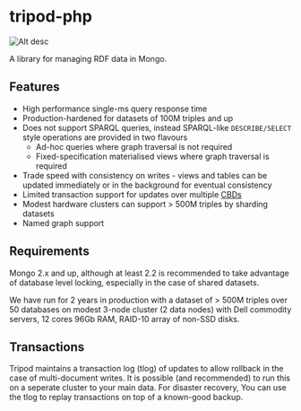 tripod-php
==========

![Alt desc](http://95.138.143.82:3002/builds/TRI/status.png)

A library for managing RDF data in Mongo.

Features
----

* High performance single-ms query response time
* Production-hardened for datasets of 100M triples and up
* Does not support SPARQL queries, instead SPARQL-like ```DESCRIBE/SELECT``` style operations are provided in two flavours
  * Ad-hoc queries where graph traversal is not required
  * Fixed-specification materialised views where graph traversal is required
* Trade speed with consistency on writes - views and tables can be updated immediately or in the background for eventual consistency
* Limited transaction support for updates over multiple [CBDs](http://www.w3.org/Submission/CBD/)
* Modest hardware clusters can support > 500M triples by sharding datasets
* Named graph support

Requirements
----

Mongo 2.x and up, although at least 2.2 is recommended to take advantage of database level locking, especially in the case of shared datasets.

We have run for 2 years in production with a dataset of > 500M triples over 50 databases on modest 3-node cluster (2 data nodes) with Dell commodity servers, 12 cores 96Gb RAM, RAID-10 array of non-SSD disks.

Transactions
----

Tripod maintains a transaction log (tlog) of updates to allow rollback in the case of multi-document writes. It is possible (and recommended) to run this on a seperate cluster to your main data. For disaster recovery, You can use the tlog to replay transactions on top of a known-good backup.

